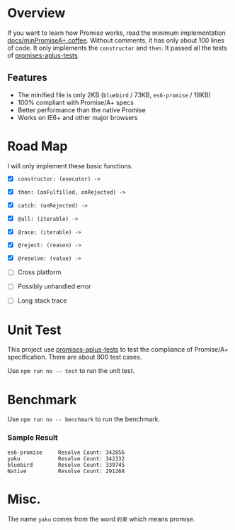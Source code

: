 # Overview

If you want to learn how Promise works, read the minimum implementation [docs/minPromiseA+.coffee][]. Without comments, it has only about 100 lines of code.
It only implements the `constructor` and `then`. It passed all the tests of [promises-aplus-tests][].

## Features

- The minified file is only 2KB (`bluebird` / 73KB, `es6-promise` / 18KB)
- 100% compliant with Promise/A+ specs
- Better performance than the native Promise
- Works on IE6+ and other major browsers

# Road Map

I will only implement these basic functions.

- [x] `constructor: (executor) ->`

- [x] `then: (onFulfilled, onRejected) ->`

- [x] `catch: (onRejected) ->`

- [x] `@all: (iterable) ->`

- [x] `@race: (iterable) ->`

- [x] `@reject: (reason) ->`

- [x] `@resolve: (value) ->`

- [ ] Cross platform

- [ ] Possibly unhandled error

- [ ] Long stack trace


# Unit Test

This project use [promises-aplus-tests][] to test the compliance of Promise/A+ specification. There are about 900 test cases.

Use `npm run no -- test` to run the unit test.

# Benchmark

Use `npm run no -- benchmark` to run the benchmark.

### Sample Result

```
es6-promise     Resolve Count: 342856
yaku            Resolve Count: 342332
bluebird        Resolve Count: 339745
Native          Resolve Count: 291268
```

# Misc.

The name `yaku` comes from the word `約束` which means promise.


[docs/minPromiseA+.coffee]: docs/minPromiseA+.coffee
[promises-aplus-tests]: https://github.com/promises-aplus/promises-tests